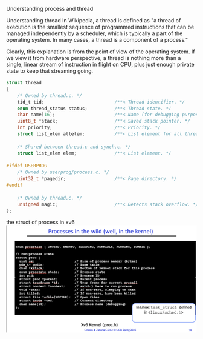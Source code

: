 Understanding process and thread

Understanding thread
In Wikipedia, a thread is defined as
"a thread of execution is the smallest sequence of programmed instructions that can be managed independently by a scheduler, 
which is typically a part of the operating system. In many cases, a thread is a component of a process."

Clearly, this explanation is from the point of view of the operating system. If we view it from hardware perspective, a thread is 
nothing more than a single, linear stream of instruction in flight on CPU, plus just enough private state to keep that streaming going.




```c
struct thread
{
    /* Owned by thread.c. */
    tid_t tid;                          /**< Thread identifier. */
    enum thread_status status;          /**< Thread state. */
    char name[16];                      /**< Name (for debugging purposes). */
    uint8_t *stack;                     /**< Saved stack pointer. */
    int priority;                       /**< Priority. */
    struct list_elem allelem;           /**< List element for all threads list. */

    /* Shared between thread.c and synch.c. */
    struct list_elem elem;              /**< List element. */

#ifdef USERPROG
    /* Owned by userprog/process.c. */
    uint32_t *pagedir;                  /**< Page directory. */
#endif

    /* Owned by thread.c. */
    unsigned magic;                     /**< Detects stack overflow. */
};
```



the struct of process in xv6
![Alt text](./images/xv6_proc.png)
